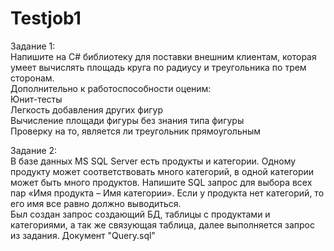 # Testjob1
Задание 1:  
Напишите на C# библиотеку для поставки внешним клиентам, которая умеет вычислять площадь круга по радиусу и треугольника по трем сторонам.  
Дополнительно к работоспособности оценим:  
    Юнит-тесты  
	Легкость добавления других фигур  
	Вычисление площади фигуры без знания типа фигуры  
	Проверку на то, является ли треугольник прямоугольным  
  

Задание 2:  
В базе данных MS SQL Server есть продукты и категории. Одному продукту может соответствовать много категорий, в одной категории может быть много продуктов. Напишите SQL запрос для выбора всех пар «Имя продукта – Имя категории». Если у продукта нет категорий, то его имя все равно должно выводиться.  
Был создан запрос создающий БД, таблицы с продуктами и категориями, а так же связующая таблица, далее выполняется запрос из задания. Документ "Query.sql"  

